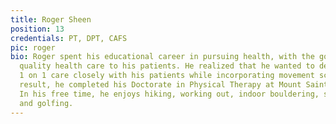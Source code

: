 ```yaml
---
title: Roger Sheen
position: 13
credentials: PT, DPT, CAFS
pic: roger
bio: Roger spent his educational career in pursuing health, with the goal to bring
  quality health care to his patients. He realized that he wanted to devote quality
  1 on 1 care closely with his patients while incorporating movement science. As a
  result, he completed his Doctorate in Physical Therapy at Mount Saint Mary’s University.
  In his free time, he enjoys hiking, working out, indoor bouldering, snowboarding,
  and golfing.
---
```


